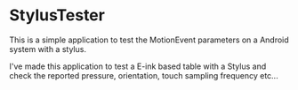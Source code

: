# StylusTester
This is a simple application to test the MotionEvent parameters on a Android system with a stylus.

I've made this application to test a E-ink based table with a Stylus and check the reported pressure, orientation, touch sampling frequency etc...

